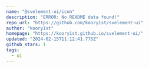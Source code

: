 ```yaml
---
name: "@svelement-ui/icon"
description: "ERROR: No README data found!"
repo_url: "https://github.com/koory1st/svelement-ui"
author: "koory1st"
homepage: "https://koory1st.github.io/svelement-ui/"
updated: "2024-02-15T11:12:41.776Z"
github_stars: 1
tags: 
  - ui
---
```

